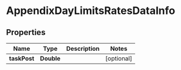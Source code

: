 

# AppendixDayLimitsRatesDataInfo


## Properties

| Name | Type | Description | Notes |
|------------ | ------------- | ------------- | -------------|
|**taskPost** | **Double** |  |  [optional] |



